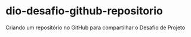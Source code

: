 # dio-desafio-github-repositorio
Criando um repositório no GitHub para compartilhar o Desafio de Projeto
